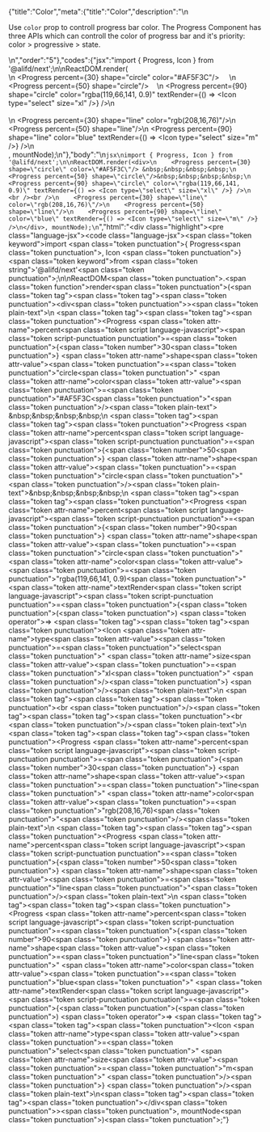 {"title":"Color","meta":{"title":"Color","description":"\n<p>Use <code>color</code> prop to controll progress bar color. The Progress Component has three APIs which can controll the color of progress bar and it&#39;s priority: color &gt; progressive &gt;  state.</p>\n","order":"5"},"codes":{"jsx":"import { Progress, Icon } from '@alifd/next';\n\nReactDOM.render(<div>\n    <Progress percent={30} shape=\"circle\" color=\"#AF5F3C\"/> &nbsp;&nbsp;&nbsp;&nbsp;\n    <Progress percent={50} shape=\"circle\"/>&nbsp;&nbsp;&nbsp;&nbsp;\n    <Progress percent={90} shape=\"circle\" color=\"rgba(119,66,141, 0.9)\" textRender={() => <Icon type=\"select\" size=\"xl\" />} />\n    <br /><br />\n    <Progress percent={30} shape=\"line\" color=\"rgb(208,16,76)\"/>\n    <Progress percent={50} shape=\"line\"/>\n    <Progress percent={90} shape=\"line\" color=\"blue\" textRender={() => <Icon type=\"select\" size=\"m\" />} />\n</div>, mountNode);\n"},"body":"\n````jsx\nimport { Progress, Icon } from '@alifd/next';\n\nReactDOM.render(<div>\n    <Progress percent={30} shape=\"circle\" color=\"#AF5F3C\"/> &nbsp;&nbsp;&nbsp;&nbsp;\n    <Progress percent={50} shape=\"circle\"/>&nbsp;&nbsp;&nbsp;&nbsp;\n    <Progress percent={90} shape=\"circle\" color=\"rgba(119,66,141, 0.9)\" textRender={() => <Icon type=\"select\" size=\"xl\" />} />\n    <br /><br />\n    <Progress percent={30} shape=\"line\" color=\"rgb(208,16,76)\"/>\n    <Progress percent={50} shape=\"line\"/>\n    <Progress percent={90} shape=\"line\" color=\"blue\" textRender={() => <Icon type=\"select\" size=\"m\" />} />\n</div>, mountNode);\n````","html":"<script>(function(){\"use strict\";\n\nvar _next = require(\"@alifd/next\");\n\nReactDOM.render(React.createElement(\n    \"div\",\n    null,\n    React.createElement(_next.Progress, { percent: 30, shape: \"circle\", color: \"#AF5F3C\" }),\n    \" \\xA0\\xA0\\xA0\\xA0\",\n    React.createElement(_next.Progress, { percent: 50, shape: \"circle\" }),\n    \"\\xA0\\xA0\\xA0\\xA0\",\n    React.createElement(_next.Progress, { percent: 90, shape: \"circle\", color: \"rgba(119,66,141, 0.9)\", textRender: function textRender() {\n            return React.createElement(_next.Icon, { type: \"select\", size: \"xl\" });\n        } }),\n    React.createElement(\"br\", null),\n    React.createElement(\"br\", null),\n    React.createElement(_next.Progress, { percent: 30, shape: \"line\", color: \"rgb(208,16,76)\" }),\n    React.createElement(_next.Progress, { percent: 50, shape: \"line\" }),\n    React.createElement(_next.Progress, { percent: 90, shape: \"line\", color: \"blue\", textRender: function textRender() {\n            return React.createElement(_next.Icon, { type: \"select\", size: \"m\" });\n        } })\n), mountNode);})()</script><div class=\"highlight\"><pre class=\"language-jsx\"><code class=\"language-jsx\"><span class=\"token keyword\">import</span> <span class=\"token punctuation\">{</span> Progress<span class=\"token punctuation\">,</span> Icon <span class=\"token punctuation\">}</span> <span class=\"token keyword\">from</span> <span class=\"token string\">'@alifd/next'</span><span class=\"token punctuation\">;</span>\n\nReactDOM<span class=\"token punctuation\">.</span><span class=\"token function\">render</span><span class=\"token punctuation\">(</span><span class=\"token tag\"><span class=\"token tag\"><span class=\"token punctuation\">&lt;</span>div</span><span class=\"token punctuation\">></span></span><span class=\"token plain-text\">\n    </span><span class=\"token tag\"><span class=\"token tag\"><span class=\"token punctuation\">&lt;</span>Progress</span> <span class=\"token attr-name\">percent</span><span class=\"token script language-javascript\"><span class=\"token script-punctuation punctuation\">=</span><span class=\"token punctuation\">{</span><span class=\"token number\">30</span><span class=\"token punctuation\">}</span></span> <span class=\"token attr-name\">shape</span><span class=\"token attr-value\"><span class=\"token punctuation\">=</span><span class=\"token punctuation\">\"</span>circle<span class=\"token punctuation\">\"</span></span> <span class=\"token attr-name\">color</span><span class=\"token attr-value\"><span class=\"token punctuation\">=</span><span class=\"token punctuation\">\"</span>#AF5F3C<span class=\"token punctuation\">\"</span></span><span class=\"token punctuation\">/></span></span><span class=\"token plain-text\"> &amp;nbsp;&amp;nbsp;&amp;nbsp;&amp;nbsp;\n    </span><span class=\"token tag\"><span class=\"token tag\"><span class=\"token punctuation\">&lt;</span>Progress</span> <span class=\"token attr-name\">percent</span><span class=\"token script language-javascript\"><span class=\"token script-punctuation punctuation\">=</span><span class=\"token punctuation\">{</span><span class=\"token number\">50</span><span class=\"token punctuation\">}</span></span> <span class=\"token attr-name\">shape</span><span class=\"token attr-value\"><span class=\"token punctuation\">=</span><span class=\"token punctuation\">\"</span>circle<span class=\"token punctuation\">\"</span></span><span class=\"token punctuation\">/></span></span><span class=\"token plain-text\">&amp;nbsp;&amp;nbsp;&amp;nbsp;&amp;nbsp;\n    </span><span class=\"token tag\"><span class=\"token tag\"><span class=\"token punctuation\">&lt;</span>Progress</span> <span class=\"token attr-name\">percent</span><span class=\"token script language-javascript\"><span class=\"token script-punctuation punctuation\">=</span><span class=\"token punctuation\">{</span><span class=\"token number\">90</span><span class=\"token punctuation\">}</span></span> <span class=\"token attr-name\">shape</span><span class=\"token attr-value\"><span class=\"token punctuation\">=</span><span class=\"token punctuation\">\"</span>circle<span class=\"token punctuation\">\"</span></span> <span class=\"token attr-name\">color</span><span class=\"token attr-value\"><span class=\"token punctuation\">=</span><span class=\"token punctuation\">\"</span>rgba(119,66,141, 0.9)<span class=\"token punctuation\">\"</span></span> <span class=\"token attr-name\">textRender</span><span class=\"token script language-javascript\"><span class=\"token script-punctuation punctuation\">=</span><span class=\"token punctuation\">{</span><span class=\"token punctuation\">(</span><span class=\"token punctuation\">)</span> <span class=\"token operator\">=></span> <span class=\"token tag\"><span class=\"token tag\"><span class=\"token punctuation\">&lt;</span>Icon</span> <span class=\"token attr-name\">type</span><span class=\"token attr-value\"><span class=\"token punctuation\">=</span><span class=\"token punctuation\">\"</span>select<span class=\"token punctuation\">\"</span></span> <span class=\"token attr-name\">size</span><span class=\"token attr-value\"><span class=\"token punctuation\">=</span><span class=\"token punctuation\">\"</span>xl<span class=\"token punctuation\">\"</span></span> <span class=\"token punctuation\">/></span></span><span class=\"token punctuation\">}</span></span> <span class=\"token punctuation\">/></span></span><span class=\"token plain-text\">\n    </span><span class=\"token tag\"><span class=\"token tag\"><span class=\"token punctuation\">&lt;</span>br</span> <span class=\"token punctuation\">/></span></span><span class=\"token tag\"><span class=\"token tag\"><span class=\"token punctuation\">&lt;</span>br</span> <span class=\"token punctuation\">/></span></span><span class=\"token plain-text\">\n    </span><span class=\"token tag\"><span class=\"token tag\"><span class=\"token punctuation\">&lt;</span>Progress</span> <span class=\"token attr-name\">percent</span><span class=\"token script language-javascript\"><span class=\"token script-punctuation punctuation\">=</span><span class=\"token punctuation\">{</span><span class=\"token number\">30</span><span class=\"token punctuation\">}</span></span> <span class=\"token attr-name\">shape</span><span class=\"token attr-value\"><span class=\"token punctuation\">=</span><span class=\"token punctuation\">\"</span>line<span class=\"token punctuation\">\"</span></span> <span class=\"token attr-name\">color</span><span class=\"token attr-value\"><span class=\"token punctuation\">=</span><span class=\"token punctuation\">\"</span>rgb(208,16,76)<span class=\"token punctuation\">\"</span></span><span class=\"token punctuation\">/></span></span><span class=\"token plain-text\">\n    </span><span class=\"token tag\"><span class=\"token tag\"><span class=\"token punctuation\">&lt;</span>Progress</span> <span class=\"token attr-name\">percent</span><span class=\"token script language-javascript\"><span class=\"token script-punctuation punctuation\">=</span><span class=\"token punctuation\">{</span><span class=\"token number\">50</span><span class=\"token punctuation\">}</span></span> <span class=\"token attr-name\">shape</span><span class=\"token attr-value\"><span class=\"token punctuation\">=</span><span class=\"token punctuation\">\"</span>line<span class=\"token punctuation\">\"</span></span><span class=\"token punctuation\">/></span></span><span class=\"token plain-text\">\n    </span><span class=\"token tag\"><span class=\"token tag\"><span class=\"token punctuation\">&lt;</span>Progress</span> <span class=\"token attr-name\">percent</span><span class=\"token script language-javascript\"><span class=\"token script-punctuation punctuation\">=</span><span class=\"token punctuation\">{</span><span class=\"token number\">90</span><span class=\"token punctuation\">}</span></span> <span class=\"token attr-name\">shape</span><span class=\"token attr-value\"><span class=\"token punctuation\">=</span><span class=\"token punctuation\">\"</span>line<span class=\"token punctuation\">\"</span></span> <span class=\"token attr-name\">color</span><span class=\"token attr-value\"><span class=\"token punctuation\">=</span><span class=\"token punctuation\">\"</span>blue<span class=\"token punctuation\">\"</span></span> <span class=\"token attr-name\">textRender</span><span class=\"token script language-javascript\"><span class=\"token script-punctuation punctuation\">=</span><span class=\"token punctuation\">{</span><span class=\"token punctuation\">(</span><span class=\"token punctuation\">)</span> <span class=\"token operator\">=></span> <span class=\"token tag\"><span class=\"token tag\"><span class=\"token punctuation\">&lt;</span>Icon</span> <span class=\"token attr-name\">type</span><span class=\"token attr-value\"><span class=\"token punctuation\">=</span><span class=\"token punctuation\">\"</span>select<span class=\"token punctuation\">\"</span></span> <span class=\"token attr-name\">size</span><span class=\"token attr-value\"><span class=\"token punctuation\">=</span><span class=\"token punctuation\">\"</span>m<span class=\"token punctuation\">\"</span></span> <span class=\"token punctuation\">/></span></span><span class=\"token punctuation\">}</span></span> <span class=\"token punctuation\">/></span></span><span class=\"token plain-text\">\n</span><span class=\"token tag\"><span class=\"token tag\"><span class=\"token punctuation\">&lt;/</span>div</span><span class=\"token punctuation\">></span></span><span class=\"token punctuation\">,</span> mountNode<span class=\"token punctuation\">)</span><span class=\"token punctuation\">;</span></code></pre></div>"}